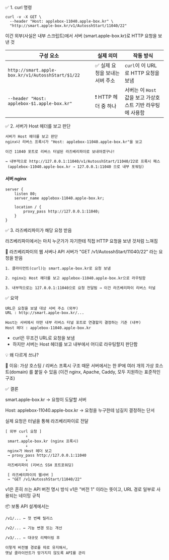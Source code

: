 ✅ 1. curl 명령

```less
curl -v -X GET \
  --header "Host: applebox-11040.apple-box.kr" \
  "http://smart.apple-box.kr/v1/AutosshStart/11040/22"
```
이건 외부(사실은 내부 스크립트)에서 서버 (smart.apple-box.kr)로 HTTP 요청을 보낸 것

| 구성 요소                                              | 실제 의미                           | 작동 방식                                                           |
|-------------------------------------------------------|------------------------------------|--------------------------------------------------------------------|
| `http://smart.apple-box.kr/v1/AutosshStart/$1/22`     | ✅ 실제 요청을 보내는 서버 주소         | `curl`이 이 URL로 HTTP 요청을 보냄                                     |
| `--header "Host: applebox-$1.apple-box.kr"`           | ❗ HTTP 헤더 중 하나                  | 서버는 이 `Host` 값을 보고 가상호스트 기반 라우팅에 사용함               |


✅ 2. 서버가 Host 헤더를 보고 판단
```less
서버가 Host 헤더를 보고 판단
nginx나 리버스 프록시가 "Host: applebox-11040.apple-box.kr"을 보고

이건 11040 포트로 리버스 터널된 라즈베리파이로 보내야겠구나!

→ 내부적으로 http://127.0.0.1:11040/v1/AutosshStart/11040/22로 프록시 패스
 (applebox-11040.apple-box.kr → 127.0.0.1:11040 으로 내부 포워딩)
```

#### 서버 nginx

```less
server {
    listen 80;
    server_name applebox-11040.apple-box.kr;

    location / {
        proxy_pass http://127.0.0.1:11040;
    }
}
```
✅ 3. 라즈베리파이가 해당 요청 받음

라즈베리파이에서는 마치 누군가가 자기한테 직접 HTTP 요청을 보낸 것처럼 느껴짐

🔁 라즈베리파이의 웹 서버나 API 서버가
"GET /v1/AutosshStart/11040/22" 라는 요청을 받음




```less
1. 클라이언트(curl)는 smart.apple-box.kr로 요청 보냄

2. nginx는 Host 헤더를 보고 applebox-11040.apple-box.kr으로 라우팅함

3. 내부적으로는 127.0.0.1:11040으로 요청 전달됨 → 이건 라즈베리파이 리버스 터널
```

✅ 요약
```less
URL은 요청을 보낼 대상 서버 주소 (외부)
URL : http://smart.apple-box.kr/...

Host는 서버에서 어떤 내부 리버스 터널 포트로 연결할지 결정하는 기준 (내부)
Host 헤더 : applebox-11040.apple-box.kr
```

- curl은 무조건 URL로 요청을 보냄
- 하지만 서버는 Host 헤더를 보고 내부에서 어디로 라우팅할지 판단함


💡 왜 다르게 쓰냐?

📌 이유: 가상 호스팅 / 리버스 프록시 구조 때문
서버에서는 한 IP에 여러 개의 가상 호스트(domain) 를 붙일 수 있음
(이건 nginx, Apache, Caddy, 모두 지원하는 표준적인 구조)


✅ 결론

smart.apple-box.kr → 요청이 도달할 서버

Host: applebox-11040.apple-box.kr → 요청을 누구한테 넘길지 결정하는 단서

실제 요청은 터널을 통해 라즈베리파이로 전달

```less
[ 외부 curl 요청 ]
         ↓
 smart.apple-box.kr (nginx 프록시)
         ↓
 nginx가 Host 헤더 보고
 → proxy_pass http://127.0.0.1:11040
         ↓
 라즈베리파이 (리버스 SSH 포트포워딩)
         ↓
 [ 라즈베리파이의 웹서버 ]
 → "GET /v1/AutosshStart/11040/22"
```


v1은 흔히 쓰는 API 버전 명시 방식
v1은 "버전 1" 이라는 뜻이고, URL 경로 일부로 사용되는 네이밍 규칙


📦 보통 API 설계에서는
```less
/v1/... ← 첫 번째 릴리스

/v2/... ← 기능 변경 또는 개선

/v3/... ← 대규모 리팩터링 후

이렇게 버전별 경로를 따로 유지해서,
옛날 클라이언트가 망가지지 않도록 API를 관리
```





